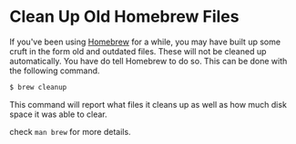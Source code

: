 # Clean Up Old Homebrew Files

If you've been using [Homebrew](https://github.com/Homebrew/homebrew) for a
while, you may have built up some cruft in the form old and outdated files.
These will not be cleaned up automatically. You have do tell Homebrew to do
so. This can be done with the following command.

```bash
$ brew cleanup
```

This command will report what files it cleans up as well as how much disk
space it was able to clear.

check `man brew` for more details.
